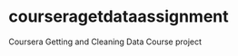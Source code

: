 courseragetdataassignment
=========================

Coursera Getting and Cleaning Data Course project 
